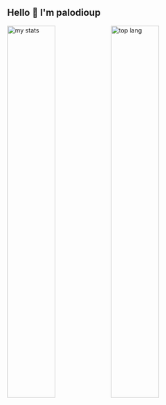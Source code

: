 ## Hello 👋 I'm palodioup

<img alt="my stats" align= "left" width="47%" src="https://github-readme-stats.vercel.app/api?username=palodioup"/>

<img alt="top lang" align= "left" width="47%" src="https://github-readme-stats.vercel.app/api/top-langs/?username=Microsoft&layout=compact"/>
